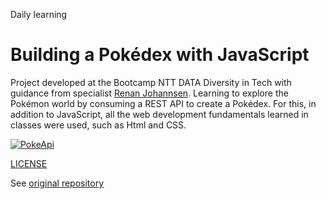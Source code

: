 Daily learning

# Building a Pokédex with JavaScript

Project developed at the Bootcamp NTT DATA Diversity in Tech with guidance from specialist [Renan Johannsen](https://github.com/RenanJPaula "Renan Johannsen").
Learning to explore the Pokémon world by consuming a REST API to create a Pokédex. For this, in addition to JavaScript, all the web development fundamentals learned in classes were used, such as Html and CSS.

[![PokeApi](https://github.com/user-attachments/assets/8df217f8-4442-4dbd-b0aa-8fc1ef363150)](https://njtsb1.github.io/Building_Pok-dex_with-_JS/)

[LICENSE](/LICENSE)

See [original repository](https://github.com/RenanJPaula/js-developer-pokedex)

